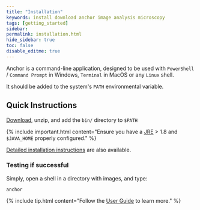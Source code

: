 ```yaml
---
title: "Installation"
keywords: install download anchor image analysis microscopy
tags: [getting_started]
sidebar:
permalink: installation.html
hide_sidebar: true
toc: false
disable_editme: true
---
```


Anchor is a command-line application, designed to be used with `PowerShell` / `Command Prompt` in Windows, `Terminal` in MacOS or any `Linux` shell.

It should be added to the system's `PATH` environmental variable.

## Quick Instructions

[Download](download.html), unzip, and add the `bin/` directory to `$PATH`

{% include important.html content="Ensure you have a [JRE](https://www.java.com/download)  > 1.8 and `$JAVA_HOME` properly configured." %}

[Detailed installation instructions](installation_detailed.html) are also available.

### Testing if successful

Simply, open a shell in a directory with images, and type:

```
anchor
```

{% include tip.html content="Follow the [User Guide](user_guide.html) to learn more." %}


